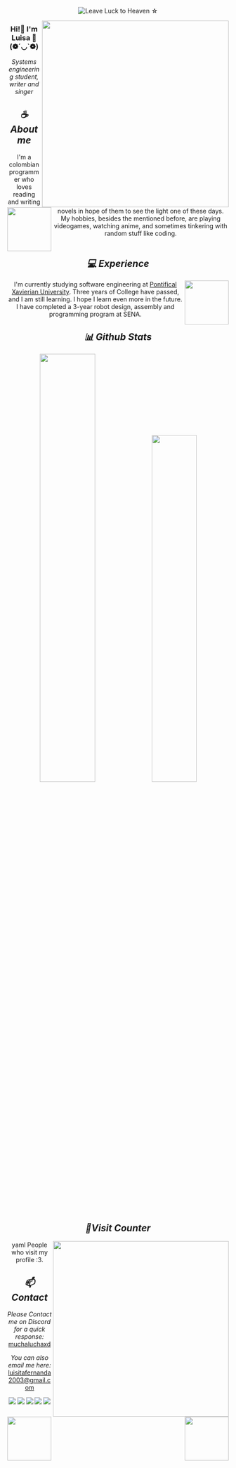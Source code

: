 <div align="center">
  <div align="center">
</div>

![Leave Luck to Heaven ☆](https://github.com/Luquinra/Luquinra/assets/82912597/9f57179d-8dd6-4703-a7bb-8ebd07efccd8)

<a href="https://discord.com/users/738418904870813878"><img align="right" width="425" src="https://lanyard.kyrie25.me/api/738418904870813878?imgStyle=square&gradient=e9d6d5-e9d6d5-f3b1b4-ffffff&bg=0d1117"></a>



### Hi!👋 I'm Luisa 🌼 (❁´◡`❁) 

*Systems engineering student, writer and singer*

## *☕ About me*

<a href="https://github.com/Luquinra"><img align="left" width="100" src="https://images-wixmp-ed30a86b8c4ca887773594c2.wixmp.com/f/834c834a-3c6a-4226-94d1-87a52c28be28/dfndxib-e3245c0c-e64c-441b-b03d-9c8aaf6ff0cd.png?token=eyJ0eXAiOiJKV1QiLCJhbGciOiJIUzI1NiJ9.eyJzdWIiOiJ1cm46YXBwOjdlMGQxODg5ODIyNjQzNzNhNWYwZDQxNWVhMGQyNmUwIiwiaXNzIjoidXJuOmFwcDo3ZTBkMTg4OTgyMjY0MzczYTVmMGQ0MTVlYTBkMjZlMCIsIm9iaiI6W1t7InBhdGgiOiJcL2ZcLzgzNGM4MzRhLTNjNmEtNDIyNi05NGQxLTg3YTUyYzI4YmUyOFwvZGZuZHhpYi1lMzI0NWMwYy1lNjRjLTQ0MWItYjAzZC05YzhhYWY2ZmYwY2QucG5nIn1dXSwiYXVkIjpbInVybjpzZXJ2aWNlOmZpbGUuZG93bmxvYWQiXX0.BqUUyAHkzml8sc1qsZCceFGVhduAwpA0XSMSeSBmTI4"></a>
I'm a colombian programmer who loves reading and writing novels in hope of them to see the light one of these days. My hobbies, besides the mentioned before, are playing videogames, watching anime, and sometimes tinkering with random stuff like coding.
<br><br>

## *💻 Experience*
<a href="https://github.com/Luquinra"><img align="right" width="100" src="https://images-wixmp-ed30a86b8c4ca887773594c2.wixmp.com/f/8097fc33-81ae-41e6-922e-37f504942042/dfd9xpu-c5c10326-caa0-4464-8824-384e2406ca4b.png/v1/fill/w_300,h_300/kyo_chibi_render_by_me_by_lizzymelli_dfd9xpu-fullview.png?token=eyJ0eXAiOiJKV1QiLCJhbGciOiJIUzI1NiJ9.eyJzdWIiOiJ1cm46YXBwOjdlMGQxODg5ODIyNjQzNzNhNWYwZDQxNWVhMGQyNmUwIiwiaXNzIjoidXJuOmFwcDo3ZTBkMTg4OTgyMjY0MzczYTVmMGQ0MTVlYTBkMjZlMCIsIm9iaiI6W1t7ImhlaWdodCI6Ijw9MzAwIiwicGF0aCI6IlwvZlwvODA5N2ZjMzMtODFhZS00MWU2LTkyMmUtMzdmNTA0OTQyMDQyXC9kZmQ5eHB1LWM1YzEwMzI2LWNhYTAtNDQ2NC04ODI0LTM4NGUyNDA2Y2E0Yi5wbmciLCJ3aWR0aCI6Ijw9MzAwIn1dXSwiYXVkIjpbInVybjpzZXJ2aWNlOmltYWdlLm9wZXJhdGlvbnMiXX0.88-xLWzhJqjrYZo99qg8n_t-7GytIGuHJ2lrWbzgQNQ"></a>
I'm currently studying software engineering at [Pontifical Xavierian University](https://www.javeriana.edu.co/inicio). Three years of College have passed, and I am still learning. I hope I learn even more in the future. I have completed a 3-year robot design, assembly and programming program at SENA. 


## *📊 Github Stats*
<p align="center"><img width="50%" src="https://github-readme-stats.vercel.app/api?username=Luquinra&show_icons=true&count_private=true&theme=react&hide_border=true&bg_color=0D1117"/> <img width="45%" src="https://github-readme-stats.vercel.app/api/top-langs/?username=Luquinra&show_icons=true&count_private=true&theme=react&hide_border=true&bg_color=0D1117&layout=compact"/>
</p>

## *🧋Visit Counter*

<a href="https://discord.com/users/738418904870813878"><img align="right" width=400 src="https://moe-counter.glitch.me/get/@luquinra?theme=rule34"></a>
<a href="https://github.com/Luquinra"><img align="left" width="100" src="https://i.pinimg.com/originals/49/c4/72/49c47212134a43472050c38cb2bec5b6.png"></a>

yaml
People who visit my profile :3.


## *📫 Contact*
<a href="https://github.com/Luquinra"><img align="right" width="100" src="https://i.pinimg.com/originals/7c/3f/29/7c3f2916ed7f7d39803e4a2afaf0e642.gif" /></a>
*Please Contact me on Discord for a quick response:* [muchaluchaxd](https://discord.com/users/738418904870813878)

*You can also email me here:* luisitafernanda2003@gmail.com

[![](https://img.shields.io/github/followers/Luquinra?label=Followers&style=social)](https://github.com/Luquinra)
[![](https://img.shields.io/badge/Discord-7289DA?logo=discord&logoColor=white)](https://discord.com/users/738418904870813878)
[![](https://img.shields.io/badge/Facebook-1877F2?logo=facebook&logoColor=white)](https://www.facebook.com/luisafernanda.quinteramirez1)
[![](https://img.shields.io/badge/Telegram-2ca5e0?logo=telegram&logoColor=white)](https://t.me/luquinra)
[![](https://img.shields.io/badge/Mail-D14836?logo=gmail&logoColor=white)](mailto:luisitafernanda2003@gmail.com)
